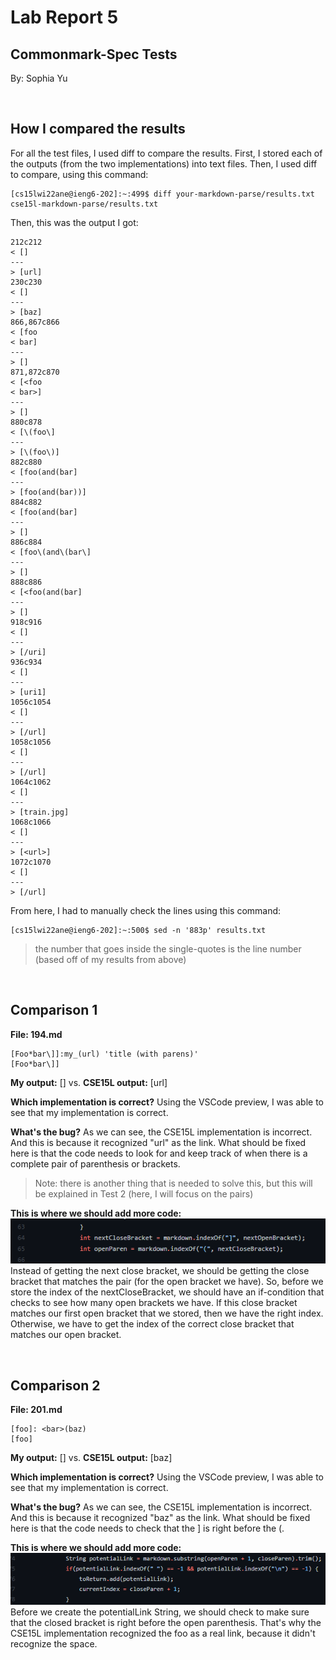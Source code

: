# **Lab Report 5** 
## Commonmark-Spec Tests
By: Sophia Yu

<br>

## **How I compared the results**
For all the test files, I used diff to compare the results. First, I stored each of the outputs (from the two implementations) into text files. Then, I used diff to compare, using this command:
```
[cs15lwi22ane@ieng6-202]:~:499$ diff your-markdown-parse/results.txt cse15l-markdown-parse/results.txt
```

Then, this was the output I got: 
```
212c212
< []
---
> [url]
230c230
< []
---
> [baz]
866,867c866
< [foo
< bar]
---
> []
871,872c870
< [<foo
< bar>]
---
> []
880c878
< [\(foo\]
---
> [\(foo\)]
882c880
< [foo(and(bar]
---
> [foo(and(bar))]
884c882
< [foo(and(bar]
---
> []
886c884
< [foo\(and\(bar\]
---
> []
888c886
< [<foo(and(bar]
---
> []
918c916
< []
---
> [/uri]
936c934
< []
---
> [uri1]
1056c1054
< []
---
> [/url]
1058c1056
< []
---
> [/url]
1064c1062
< []
---
> [train.jpg]
1068c1066
< []
---
> [<url>]
1072c1070
< []
---
> [/url]
```

From here, I had to manually check the lines using this command:
```
[cs15lwi22ane@ieng6-202]:~:500$ sed -n '883p' results.txt
```
> the number that goes inside the single-quotes is the line number (based off of my results from above)

<br>

## **Comparison 1**
**File: 194.md** 
```
[Foo*bar\]]:my_(url) 'title (with parens)'
[Foo*bar\]]
```
**My output:** [] vs. **CSE15L output:** [url]

**Which implementation is correct?**
Using the VSCode preview, I was able to see that my implementation is correct. 

**What's the bug?** 
As we can see, the CSE15L implementation is incorrect. And this is because it recognized "url" as the link. What should be fixed here is that the code needs to look for and keep track of when there is a complete pair of parenthesis or brackets. 
> Note: there is another thing that is needed to solve this, but this will be explained in Test 2 (here, I will focus on the pairs)

**This is where we should add more code:**
![Image](/screenshots/Pt5_c.png)
Instead of getting the next close bracket, we should be getting the close bracket that matches the pair (for the open bracket we have). So, before we store the index of the nextCloseBracket, we should have an if-condition that checks to see how many open brackets we have. If this close bracket matches our first open bracket that we stored, then we have the right index. Otherwise, we have to get the index of the correct close bracket that matches our open bracket.

<br>

## **Comparison 2**
**File: 201.md** 
```
[foo]: <bar>(baz)
[foo]
```
**My output:** [] vs. **CSE15L output:** [baz]

**Which implementation is correct?**
Using the VSCode preview, I was able to see that my implementation is correct. 

**What's the bug?** 
As we can see, the CSE15L implementation is incorrect. And this is because it recognized "baz" as the link. What should be fixed here is that the code needs to check that the ] is right before the (.

**This is where we should add more code:**
![Image](/screenshots/Pt5_b.png)
Before we create the potentialLink String, we should check to make sure that the closed bracket is right before the open parenthesis. That's why the CSE15L implementation recognized the foo as a real link, because it didn't recognize the space.
